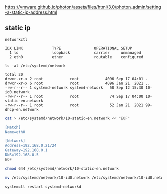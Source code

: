 

https://vmware.github.io/photon/assets/files/html/3.0/photon_admin/setting-a-static-ip-address.html

## static ip
```
networkctl

IDX LINK             TYPE               OPERATIONAL SETUP
  1 lo               loopback           carrier     unmanaged
  2 eth0             ether              routable    configured
```

```
ls -al /etc/systemd/network

total 20
drwxr-xr-x 2 root            root            4096 Sep 17 04:01 .
drwxr-xr-x 6 root            root            4096 Jan 21  2021 ..
-rw-r--r-- 1 systemd-network systemd-network   58 Sep 12 15:30 10-id0.network
-rw-r--r-- 1 root            root              74 Sep 17 04:00 10-static-en.network
-rw-r--r-- 1 root            root              52 Jan 21  2021 99-dhcp-en.network

```


```sh
cat > /etc/systemd/network/10-static-en.network << "EOF"

[Match]
Name=eth0

[Network]
Address=192.168.0.21/24
Gateway=192.168.0.1
DNS=192.168.0.5
EOF

```

```sh
chmod 644 /etc/systemd/network/10-static-en.network

mv /etc/systemd/network/10-id0.network /etc/systemd/network/10-id0.network.orig
```
```sh
systemctl restart systemd-networkd

```


```
